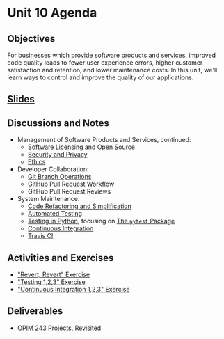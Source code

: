# Unit 10 Agenda

## Objectives

For businesses which provide software products and services, improved code quality leads to fewer user experience errors, higher customer satisfaction and retention, and lower maintenance costs. In this unit, we'll learn ways to control and improve the quality of our applications.

## [Slides](https://docs.google.com/presentation/d/1V0cLB7oUDHUWHgqJsz9VWBPpXszoLqYvhXcSzzfe2B0/edit?usp=sharing)

## Discussions and Notes

  + Management of Software Products and Services, continued:
    + [Software Licensing](/notes/licensing.md) and Open Source
    + [Security and Privacy](/notes/security-privacy.md)
    + [Ethics](/notes/ethics.md)
  + Developer Collaboration:
    + [Git Branch Operations]((/notes/git.md#branch-operations))
    + GitHub Pull Request Workflow
    + GitHub Pull Request Reviews
  + System Maintenance:
    + [Code Refactoring and Simplification](/notes/refactoring.md)
    + [Automated Testing](/notes/testing.md)
    + [Testing in Python](/notes/python/testing.md), focusing on [The `pytest` Package](/notes/python/packages/pytest.md)
    + [Continuous Integration](/notes/testing.md#continuous-integration)
    + [Travis CI](/notes/travis-ci.md)

## Activities and Exercises

  + ["Revert, Revert" Exercise](/exercises/revert-revert.md)
  + ["Testing 1,2,3" Exercise](/exercises/testing-123.md)
  + ["Continuous Integration 1,2,3" Exercise](/exercises/ci-123.md)

## Deliverables

  + [OPIM 243 Projects, Revisited](/projects/quality-control.md)
